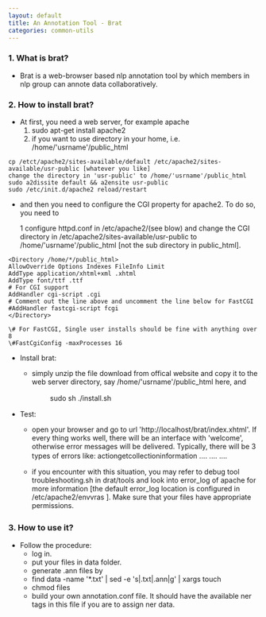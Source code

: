 ```yaml
---
layout: default
title: An Annotation Tool - Brat
categories: common-utils
---
```


### 1. What is brat?

- Brat is a web-browser based nlp annotation tool by which members in nlp group can annote data collaboratively.




### 2. How to install brat?

+ At first, you need a web server, for example apache
	1. sudo apt-get install apache2
	2. if you want to use directory in your home, i.e. /home/'usrname'/public_html

```
cp /etct/apache2/sites-available/default /etc/apache2/sites-available/usr-public [whatever you like] 
change the directory in 'usr-public' to /home/'usrname'/public_html
sudo a2dissite default && a2ensite usr-public
sudo /etc/init.d/apache2 reload/restart
```

+ and then you need to configure the CGI property for apache2. To do so, you need to

	1 configure httpd.conf in  /etc/apache2/(see blow) and change the CGI directory in /etc/apache2/sites-available/usr-public to /home/'usrname'/public_html [not the sub directory in public_html]. 

```
<Directory /home/*/public_html>
AllowOverride Options Indexes FileInfo Limit
AddType application/xhtml+xml .xhtml
AddType font/ttf .ttf
# For CGI support
AddHandler cgi-script .cgi
# Comment out the line above and uncomment the line below for FastCGI
#AddHandler fastcgi-script fcgi
</Directory>

\# For FastCGI, Single user installs should be fine with anything over 8
\#FastCgiConfig -maxProcesses 16
```

+ Install brat:

	* simply unzip the file download from offical website and copy it to the web server directory, say /home/'usrname'/public_html here, and 

　　　　　　sudo sh ./install.sh

+ Test:

	* open your browser and go to url 'http://localhost/brat/index.xhtml'. If every thing works well, there will be an interface with 'welcome', otherwise error messages will be delivered. Typically, there will be 3 types of errors like: actiongetcollectioninformation .... .... ....　

	* if you encounter with this situation, you may refer to debug tool troubleshooting.sh in drat/tools and look into error_log of apache for more information [the default error_log location is configured in /etc/apache2/envvras ]. Make sure that your files have appropriate permissions. 

### 3. How to use it?　

* Follow the procedure:
	* log in.
	* put your files in data folder.
	* generate .ann files by
	* find data -name '*.txt' \| sed -e 's\|\.txt\|.ann\|g' \| xargs touch
	* chmod files
	* build your own annotation.conf file. It should have the available ner tags in this file if you are to assign ner data.
